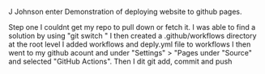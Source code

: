 J Johnson enter Demonstration of deploying website to github pages.

Step one I couldnt get my repo to pull down or fetch it. I was able to find a solution by using "git switch <remoteBranch>" 
I then created a .github/workflows directory at the root level
I added workflows and deply.yml file to workflows
I then went to my github acount and under "Settings" > "Pages under "Source" and selected "GitHub Actions".
Then I dit git add, commit and push
